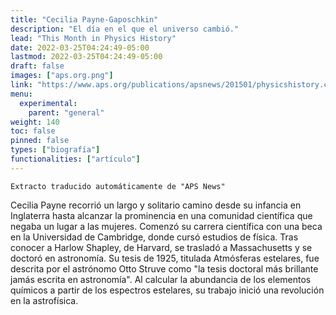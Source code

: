 ```yaml
---
title: "Cecilia Payne-Gaposchkin"
description: "El día en el que el universo cambió."
lead: "This Month in Physics History"
date: 2022-03-25T04:24:49-05:00
lastmod: 2022-03-25T04:24:49-05:00
draft: false
images: ["aps.org.png"]
link: "https://www.aps.org/publications/apsnews/201501/physicshistory.cfm"
menu:
  experimental:
    parent: "general"
weight: 140
toc: false
pinned: false
types: ["biografía"]
functionalities: ["artículo"]
---
```


```text
Extracto traducido automáticamente de "APS News"
```

Cecilia Payne recorrió un largo y solitario camino desde su infancia en Inglaterra hasta alcanzar la prominencia en una comunidad científica que negaba un lugar a las mujeres. Comenzó su carrera científica con una beca en la Universidad de Cambridge, donde cursó estudios de física. Tras conocer a Harlow Shapley, de Harvard, se trasladó a Massachusetts y se doctoró en astronomía. Su tesis de 1925, titulada Atmósferas estelares, fue descrita por el astrónomo Otto Struve como "la tesis doctoral más brillante jamás escrita en astronomía". Al calcular la abundancia de los elementos químicos a partir de los espectros estelares, su trabajo inició una revolución en la astrofísica.